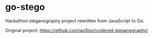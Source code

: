# go-stego
Hackathon steganography project rewritten from JavaScript to Go. 

Original project: https://github.com/au5ton/codered-steganography/
